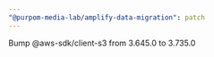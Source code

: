 ```yaml
---
"@purpom-media-lab/amplify-data-migration": patch
---
```


Bump @aws-sdk/client-s3 from 3.645.0 to 3.735.0
